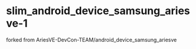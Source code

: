 slim_android_device_samsung_ariesve-1
=====================================

forked from AriesVE-DevCon-TEAM/android_device_samsung_ariesve
